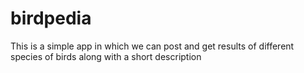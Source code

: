 # birdpedia

This is a simple app in which we can post and get results of different species
of birds along with a short description
